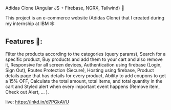 Adidas Clone (Angular JS + Firebase, NGRX, Tailwind) 🔴

This project is an e-commerce website (Adidas Clone) that I created during my internship at IBM 🕸
 
## Features 🔺: 
Filter the products according to the categories (query params), Search for a specific product, Buy products and add them to your cart and also remove it, Responsive for all screen devices, Authentication using firebase (Login, Sign Out), Routes Protection (Secure), Hosting using firebase, Product details page that has details for every product, Ability to add coupons to get a 15% OFF, Calculate the total amount, total items, and total quantity in the cart and Styled alert when every important event happens (Remove item, Check out Alert, ... ).

live: https://lnkd.in/d7PGkAVU

